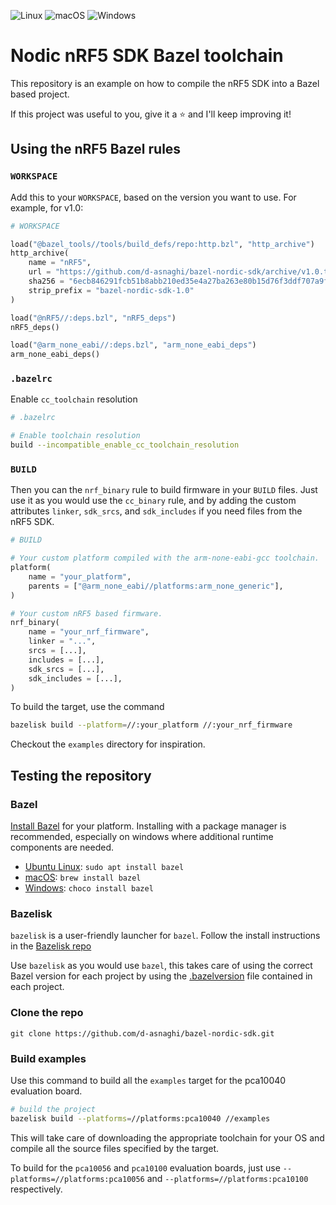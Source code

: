 ![Linux](https://github.com/d-asnaghi/bazel-nordic-sdk/workflows/Linux/badge.svg)
![macOS](https://github.com/d-asnaghi/bazel-nordic-sdk/workflows/macOS/badge.svg)
![Windows](https://github.com/d-asnaghi/bazel-nordic-sdk/workflows/Windows/badge.svg)

# Nodic nRF5 SDK Bazel toolchain

This repository is an example on how to compile the nRF5 SDK into a Bazel based project.

If this project was useful to you, give it a ⭐️ and I'll keep improving it!

## Using the nRF5 Bazel rules

### `WORKSPACE`

Add this to your `WORKSPACE`, based on the version you want to use. For example, for v1.0:

```python
# WORKSPACE

load("@bazel_tools//tools/build_defs/repo:http.bzl", "http_archive")
http_archive(
    name = "nRF5",
    url = "https://github.com/d-asnaghi/bazel-nordic-sdk/archive/v1.0.tar.gz",
    sha256 = "6ecb846291fcb51b8abb210ed35e4a27ba263e80b15d76f3ddf707a9f3bea93d",
    strip_prefix = "bazel-nordic-sdk-1.0"
)

load("@nRF5//:deps.bzl", "nRF5_deps")
nRF5_deps()

load("@arm_none_eabi//:deps.bzl", "arm_none_eabi_deps")
arm_none_eabi_deps()

```

### `.bazelrc`

Enable `cc_toolchain` resolution

```bash
# .bazelrc

# Enable toolchain resolution
build --incompatible_enable_cc_toolchain_resolution
```

### `BUILD`

Then you can the `nrf_binary` rule to build firmware in your `BUILD` files.
Just use it as you would use the `cc_binary` rule, and by adding the custom
attributes `linker`, `sdk_srcs`, and `sdk_includes` if you need files from
the nRF5 SDK.

```python
# BUILD

# Your custom platform compiled with the arm-none-eabi-gcc toolchain.
platform(
    name = "your_platform",
    parents = ["@arm_none_eabi//platforms:arm_none_generic"],
)

# Your custom nRF5 based firmware.
nrf_binary(
    name = "your_nrf_firmware",
    linker = "...",
    srcs = [...],
    includes = [...],
    sdk_srcs = [...],
    sdk_includes = [...],
)

```

To build the target, use the command

```bash
bazelisk build --platform=//:your_platform //:your_nrf_firmware
```

Checkout the `examples` directory for inspiration.

## Testing the repository

### Bazel

[Install Bazel](https://docs.bazel.build/versions/master/install.html) for your platform. Installing with a package manager is recommended, especially on windows where additional runtime components are needed.

- [Ubuntu Linux](https://docs.bazel.build/versions/master/install-ubuntu.html): `sudo apt install bazel`
- [macOS](https://docs.bazel.build/versions/master/install-os-x.html): `brew install bazel`
- [Windows](https://docs.bazel.build/versions/master/install-windows.html): `choco install bazel`

### Bazelisk

`bazelisk` is a user-friendly launcher for `bazel`. Follow the install instructions in the [Bazelisk repo](https://github.com/bazelbuild/bazelisk)

Use `bazelisk` as you would use `bazel`, this takes care of using the correct Bazel version for each project by using the [.bazelversion](./.bazelversion) file contained in each project.

### Clone the repo

`git clone https://github.com/d-asnaghi/bazel-nordic-sdk.git`

### Build examples

Use this command to build all the `examples` target for the pca10040 evaluation board.

```bash
# build the project
bazelisk build --platforms=//platforms:pca10040 //examples
```

This will take care of downloading the appropriate toolchain for your OS and compile all the source files specified by the target.

To build for the `pca10056` and `pca10100` evaluation boards, just use `--platforms=//platforms:pca10056` and `--platforms=//platforms:pca10100` respectively.